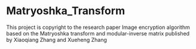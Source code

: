 # Matryoshka_Transform
This project is copyright to the research paper Image encryption algorithm based on the Matryoshka transform and modular-inverse matrix published by Xiaoqiang Zhang and Xueheng Zhang
